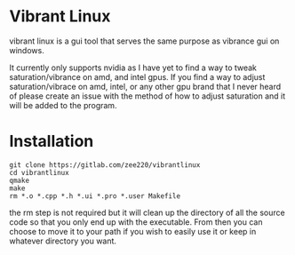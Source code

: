 # Vibrant Linux


vibrant linux is a gui tool that serves the same purpose as vibrance gui on windows.

It currently only supports nvidia as I have yet to find a way to tweak saturation/vibrance on amd, and intel gpus. If you find a way to adjust saturation/vibrace on amd, intel, or any other gpu brand that I never heard of please create an issue with the method of how to adjust saturation and it will be added to the program.

# Installation

```
git clone https://gitlab.com/zee220/vibrantlinux
cd vibrantlinux
qmake
make
rm *.o *.cpp *.h *.ui *.pro *.user Makefile
```

the rm step is not required but it will clean up the directory of all the source code so that you only end up with the executable. From then you can choose to move it to your path if you wish to easily use it or keep in whatever directory you want.

